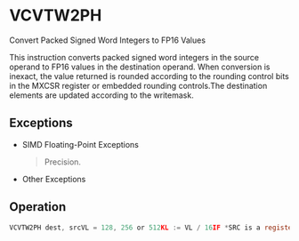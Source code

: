 # VCVTW2PH

Convert Packed Signed Word Integers to FP16 Values

This instruction converts packed signed word integers in the source operand to FP16 values in the destination operand.
When conversion is inexact, the value returned is rounded according to the rounding control bits in the MXCSR register or embedded rounding controls.The destination elements are updated according to the writemask.

## Exceptions

- SIMD Floating-Point Exceptions
  > Precision.
- Other Exceptions

## Operation

```C
VCVTW2PH dest, srcVL = 128, 256 or 512KL := VL / 16IF *SRC is a register* and (VL = 512) AND (EVEX.b = 1):SET_RM(EVEX.RC)ELSE:SET_RM(MXCSR.RC)FOR j := 0 TO KL-1:IF k1[j] OR *no writemask*:IF *SRC is memory* and EVEX.b = 1:tsrc := SRC.word[0]ELSEtsrc := SRC.word[j]DEST.fp16[j] := Convert_integer16_to_fp16(tsrc)ELSE IF *zeroing*:DEST.fp16[j] := 0Intel C/C++ Compiler Intrinsic EquivalentVCVTW2PH __m512h _mm512_cvt_roundepi16_ph (__m512i a, int rounding);VCVTW2PH __m512h _mm512_mask_cvt_roundepi16_ph (__m512h src, __mmask32 k, __m512i a, int rounding);VCVTW2PH __m512h _mm512_maskz_cvt_roundepi16_ph (__mmask32 k, __m512i a, int rounding);VCVTW2PH __m128h _mm_cvtepi16_ph (__m128i a);VCVTW2PH __m128h _mm_mask_cvtepi16_ph (__m128h src, __mmask8 k, __m128i a);VCVTW2PH __m128h _mm_maskz_cvtepi16_ph (__mmask8 k, __m128i a);VCVTW2PH __m256h _mm256_cvtepi16_ph (__m256i a);VCVTW2PH __m256h _mm256_mask_cvtepi16_ph (__m256h src, __mmask16 k, __m256i a);VCVTW2PH __m256h _mm256_maskz_cvtepi16_ph (__mmask16 k, __m256i a);VCVTW2PH __m512h _mm512_cvtepi16_ph (__m512i a);VCVTW2PH __m512h _mm512_mask_cvtepi16_ph (__m512h src, __mmask32 k, __m512i a);VCVTW2PH __m512h _mm512_maskz_cvtepi16_ph (__mmask32 k, __m512i a);
```
